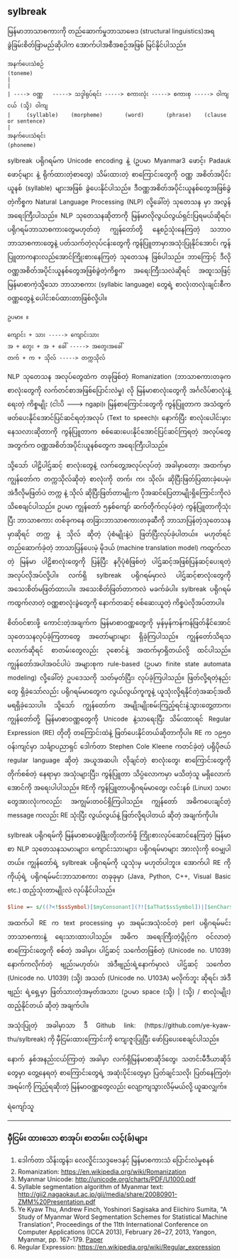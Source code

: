## sylbreak

မြန်မာဘာသာစကားကို တည်ဆောက်မှုဘာသာဗေဒ (structural linguistics)အရ ခွဲခြမ်းစိတ်ဖြာမည်ဆိုပါက အောက်ပါအစီအစဉ်အဖြစ် မြင်နိုင်ပါသည်။ 

```text
အနက်ပေးသံစဉ်
(toneme)
|
|
| ----> ဝဏ္ဏ   -----> သဒ္ဒါရုပ်ရင်း -----> စကားလုံး -----> စကားစု -----> ဝါကျငယ် (သို့) ဝါကျ
|     (syllable)    (morpheme)       (word)       (phrase)    (clause or sentence)
|
အနက်ပေးသံရင်း
(phoneme)
```
<p align="justify">
sylbreak ပရိုဂရမ်က Unicode encoding နဲ့ (ဥပမာ Myanmar3 ဖောင့်၊ Padauk ဖောင့်များ နဲ့ ရိုက်ထားတဲ့စာတွေ) သိမ်းထားတဲ့ စာကြောင်းတွေကို ဝဏ္ဏ အစိတ်အပိုင်းယူနစ် (syllable) များအဖြစ် ခွဲပေးနိုင်ပါသည်။ ဒီဝဏ္ဏအစိတ်အပိုင်းယူနစ်တွေအဖြစ်ခွဲတဲ့ကိစ္စက Natural Language Processing (NLP) လို့ခေါ်တဲ့ သုတေသန မှာ အလွန်အရေးကြီးပါသည်။ NLP သုတေသနဆိုတာကို မြန်မာလိုလွယ်လွယ်ရှင်းပြရမယ်ဆိုရင်၊ ပရိုဂရမ်ဘာသာစကားတွေမဟုတ်တဲ့ ကျွန်တော်တို့ နေ့စဉ်သုံးနေကြတဲ့ သဘာဝဘာသာစကားတွေနဲ့ ပတ်သက်တဲ့လုပ်ငန်းတွေကို ကွန်ပြူတာမှာအသုံးပြုနိုင်အောင်၊ ကွန်ပြူတာကနားလည်အောင်ကြိုးစားနေကြတဲ့ သုတေသန ဖြစ်ပါသည်။ ဘာကြောင့် ဒီလို ဝဏ္ဏအစိတ်အပိုင်းယူနစ်တွေအဖြစ်ခွဲတဲ့ကိစ္စက အရေးကြီးသလဲဆိုရင် အထူးသဖြင့် မြန်မာစာကဲ့သို့သော ဘာသာစကား (syllabic language) တွေရဲ့ စာလုံးတလုံးချင်းစီက ဝဏ္ဏတွေနဲ့ ပေါင်းစပ်ထားတာဖြစ်လို့ပါ။
</p>

```text
ဥပမာ။ ။

ကျောင်း + သား -----> ကျောင်းသား
အ + တွေး + အ + ခေါ် -----> အတွေးအခေါ်
တက် + က + သိုလ် -----> တက္ကသိုလ်
```
<p align="justify">
NLP သုတေသန အလုပ်တွေထဲက တခုဖြစ်တဲ့ Romanization (ဘာသာစကားတခုက စာလုံးတွေကို လက်တင်စာအဖြစ်ပြောင်းလဲမှု) လို မြန်မာစာလုံးတွေကို အင်္ဂ﻿လိပ်စာလုံးနဲ့ ရေးတဲ့ ကိစ္စမျိုး (ငါးပိ ---> ngapi)၊ မြန်စာကြောင်းတွေကို ကွန်ပြူတာက အသံထွက်ဖတ်ပေးနိုင်အောင်ပြင်ဆင်ရတဲ့အလုပ် (Text to speech)၊ နောက်ပြီး စာလုံးပေါင်းမှားနေသလားဆိုတာကို ကွန်ပြူတာက စစ်ဆေးပေးနိုင်အောင်ပြင်ဆင်ကြရတဲ့ အလုပ်တွေအတွက်က ဝဏ္ဏအစိတ်အပိုင်းယူနစ်တွေက အရေးကြီးပါသည်။ 
</p>

<p align="justify">
သို့သော် ပါဠိပါဌ်ဆင့် စာလုံးတွေနဲ့ လက်တွေ့အလုပ်လုပ်တဲ့ အခါမှာတော့၊ အထက်မှာ ကျွန်တော်က တက္ကသိုလ်ဆိုတဲ့ စာလုံးကို တက်၊ က၊ သိုလ်၊ ဆိုပြီးဖြတ်ပြထားခဲ့ပေမဲ့၊  အဲဒီလိုမဖြတ်ပဲ တက္က နဲ့ သိုလ် ဆိုပြီးဖြတ်တာမျိုးက ပိုအဆင်ပြေတာမျိုးရှိကြောင်းကိုလဲ သိစေချင်ပါသည်။
ဥပမာ ကျွန်တော် ၅နှစ်ကျော် ဆက်တိုက်လုပ်ခဲ့တဲ့ ကွန်ပြူတာကိုသုံးပြီး ဘာသာစကား တစ်ခုကနေ တခြားဘာသာစကားတခုဆီကို ဘာသာပြန်တဲ့သုတေသနမှာဆိုရင် တက္က နဲ့ သိုလ် ဆိုတဲ့ ပုံစံမျိုးနဲ့ပဲ ဖြတ်ပြီးလုပ်ခဲ့ပါတယ်။ မဟုတ်ရင် တည်ဆောက်ခဲ့တဲ့ ဘာသာပြန်ပေးမဲ့ မိုဒယ် (machine translation model) ကထွက်လာတဲ့ မြန်မာ ပါဠိစာလုံးတွေကို ပြန်ပြီး နဂိုပုံစံဖြစ်တဲ့  ပါဌ်ဆင့်အဖြစ်ပြန်ဆင့်ပေးရတဲ့ အလုပ်လိုအပ်လို့ပါ။ လက်ရှိ sylbreak ပရိုဂရမ်မှာလဲ ပါဌ်ဆင့်စာလုံးတွေကို အသေးစိတ်မဖြတ်ထားပါ။
အသေးစိတ်ဖြတ်တာကလဲ မခက်ခဲပါ။ sylbreak ပရိုဂရမ်ကထွက်လာတဲ့ ဝဏ္ဏစာလုံးခွဲတွေကို နောက်တဆင့် စစ်ဆေးယူတဲ့ ကိစ္စပဲလိုအပ်တာပါ။ 
</p>

<p align="justify">
စိတ်ဝင်စားဖို့ ကောင်းတဲ့အချက်က မြန်မာစာဝဏ္ဏတွေကို မှန်မှန်ကန်ကန်ဖြတ်နိုင်အောင် သုတေသနလုပ်ခဲ့ကြတာတွေ အတော်များများ ရှိခဲ့ကြပါသည်။ ကျွန်တော်သိရသလောက်ဆိုရင် စာတမ်းတွေလည်း ၃စောင်နဲ့ အထက်မှာရှိတယ်လို့ ထင်ပါသည်။ ကျွန်တော်အပါအဝင်ပါပဲ အများစုက rule-based (ဥပမာ finite state automata modeling) လို့ခေါ်တဲ့ ဥပဒေသကို သတ်မှတ်ပြီး၊ လုပ်ခဲ့ကြပါသည်။  ဖြတ်လို့ရတဲ့နည်းတွေ ရှိခဲ့သော်လည်း  ပရိုဂရမ်မာတွေက လွယ်လွယ်ကူကူနဲ့ ယူသုံးလို့ရနိုင်တဲ့အဆင့်အထိ မရရှိခဲ့သေးပါ။  သို့သော် ကျွန်တော်က အမျိုးမျိုးစမ်းကြည့်ရင်းနဲ့သွားတွေ့တာက၊ ကျွန်တော်တို့ မြန်မာစာဝဏ္ဏတွေကို Unicode နဲ့သာရေးပြီး သိမ်းထားရင် Regular Expression (RE) တိုတို တကြောင်းထဲနဲ့ ဖြတ်ပေးနိုင်တယ်ဆိုတာကိုပါ။ RE က ၁၉၅၀ ဝန်းကျင်မှာ သင်္ချာပညာရှင် ဒေါက်တာ Stephen Cole Kleene ကတင်ခဲ့တဲ့ ပရိုပိုဇယ် regular language ဆိုတဲ့ အယူအဆပါ၊ လိုချင်တဲ့ စာလုံးတွေ၊ စာကြောင်းတွေကို တိုက်စစ်တဲ့ နေရာမှာ အသုံးများပြီး၊ ကွန်ပြူတာ သိပ္ပံလောကမှာ မသိတဲ့သူ မရှိလောက်အောင်ကို အရေးပါပါသည်။ REကို ကွန်ပြူတာပရိုဂရမ်မာတွေ၊ လင်းနစ် (Linux) သမားတွေအားလုံးကလည်း အကျွမ်းတဝင်ရှိကြပါသည်။ ကျွန်တော် အဓိကပေးချင်တဲ့ message ကလည်း RE သုံးပြီး လွယ်လွယ်နဲ့ ဖြတ်လို့ရပါတယ် ဆိုတဲ့ အချက်ကိုပါ။ 
</p>

<p align="justify">
sylbreak ပရိုဂရမ်ကို မြန်မာစာပေဖွံဖြိုးတိုးတက်ဖို့ ကြိုးစားလုပ်ဆောင်နေကြတဲ့ မြန်မာစာ NLP သုတေသနသမားများ၊ ကျောင်းသားများ၊ ပရိုဂရမ်မာများ အားလုံးကို ဝေမျှပါတယ်။ ကျွန်တော်ရဲ့ sylbreak ပရိုဂရမ်ကို ယူသုံးမှ မဟုတ်ပါဘူး။ အောက်ပါ RE ကို ကိုယ့်ရဲ့ ပရိုဂရမ်မင်းဘာသာစကား တခုခုမှာ (Java, Python, C++, Visual Basic etc.) ထည့်သုံးတာမျိုးလဲ လုပ်နိုင်ပါသည်။
</p>

```perl
$line =~ s/((?<!$ssSymbol)[$myConsonant](?![$aThat$ssSymbol])|[$enChar$otherChar])/$sep$1/g;
```
<p align="justify">
အထက်ပါ RE က text processing မှာ အရမ်းအသုံးဝင်တဲ့ perl ပရိုဂရမ်မင်း ဘာသာစကားနဲ့ ရေးသားထားပါသည်။ 
အဓိက အရေးကြီးတဲ့ပွိုင့်က ဝင်လာတဲ့ စာကြောင်းတွေကို စစ်တဲ့ အခါမှာ၊ ပါဌ်ဆင့် သင်္ကေတဖြစ်တဲ့ (Unicode no. U1039) နောက်ကလိုက်တဲ့ ဗျည်းမဟုတ်ပဲ၊ အဲဒီဗျည်းရဲ့နောက်မှာလဲ ပါဌ်ဆင့် သင်္ကေတ (Unicode no. U1039) (သို့) အသတ် (Unicode no. U103A) မလိုက်ဘူး ဆိုရင်၊ အဲဒီဗျည်း ရဲ့ရှေ့မှာ ဖြတ်သားတဲ့အမှတ်အသား (ဥပမာ space (သို့) | (သို့) / စာလုံးမျိုး) ထည့်နိုင်တယ် ဆိုတဲ့ အချက်ပါ။
</p>

<p align="justify">
အသုံးပြုတဲ့ အခါမှာသာ ဒီ Github link: (https://github.com/ye-kyaw-thu/sylbreak) ကို မှီငြမ်းထားကြောင်းကို ကျေးဇူးပြုပြီး ဖော်ပြပေးစေချင်ပါသည်။ 
</p>

<p align="justify"> 
နောက် နှစ်အနည်းငယ်ကြာတဲ့ အခါမှာ လက်ရှိမြန်မာစာဆိုဒ်တွေ၊ သတင်းမီဒီယာဆိုဒ်တွေမှာ တွေ့နေရတဲ့ စာကြောင်းတွေရဲ့ အဆုံးပိုင်းတွေမှာ ပြတ်ချင်သလို၊ ပြတ်နေကြတဲ့၊ အရမ်းကို ကြည့်ရဆိုးတဲ့ မြန်မာဝဏ္ဏတွေလည်း လျော့ကျသွားလိမ့်မယ်လို့ ယူဆလျှက်။  
</p>


ရဲကျော်သူ

---


### မှီငြမ်း ထားသော စာအုပ်၊ စာတမ်း၊ လင့်(ခ်)များ

1. ဒေါက်တာ သိန်းထွန်း၊ လေလှိုင်းသဒ္ဒဗေဒနှင့် မြန်မာစကားသံ ပြောင်းလဲမှုစနစ်
2. Romanization: https://en.wikipedia.org/wiki/Romanization
3. Myanmar Unicode: http://unicode.org/charts/PDF/U1000.pdf
4. Syllable segmentation algorithm of Myanmar text: http://gii2.nagaokaut.ac.jp/gii/media/share/20080901-ZMM%20Presentation.pdf
5. Ye Kyaw Thu, Andrew Finch, Yoshinori Sagisaka and Eiichiro Sumita, "A Study of Myanmar Word Segmentation Schemes for Statistical Machine Translation", Proceedings of the 11th International Conference on Computer Applications (ICCA 2013), February 26~27, 2013, Yangon, Myanmar, pp. 167-179. [Paper](https://docs.google.com/viewer?a=v&pid=sites&srcid=ZGVmYXVsdGRvbWFpbnx5ZWt5YXd0aHVubHB8Z3g6MTc0MjUwZjY3MzljMGYzZQ)
6. Regular Expression: https://en.wikipedia.org/wiki/Regular_expression
